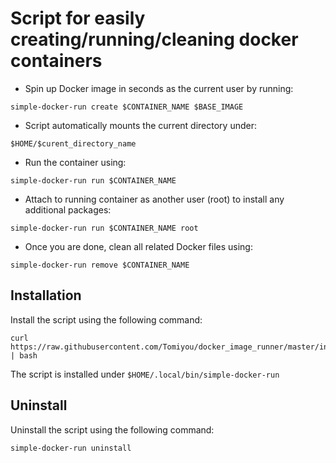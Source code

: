# Script for easily creating/running/cleaning docker containers
- Spin up Docker image in seconds as the current user by running:
```
simple-docker-run create $CONTAINER_NAME $BASE_IMAGE
```
- Script automatically mounts the current directory under:
```
$HOME/$curent_directory_name
```
- Run the container using:
```
simple-docker-run run $CONTAINER_NAME
```
- Attach to running container as another user (root) to install any additional packages:
```
simple-docker-run run $CONTAINER_NAME root
```
- Once you are done, clean all related Docker files using:
```
simple-docker-run remove $CONTAINER_NAME
```

## Installation

Install the script using the following command:
```
curl https://raw.githubusercontent.com/Tomiyou/docker_image_runner/master/install.sh | bash
```
The script is installed under `$HOME/.local/bin/simple-docker-run`

## Uninstall

Uninstall the script using the following command:
```
simple-docker-run uninstall
```
